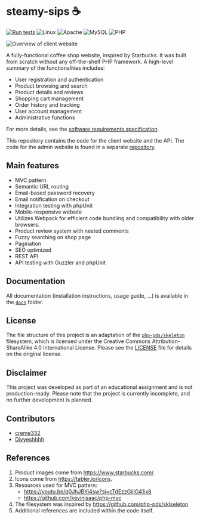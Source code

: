 # steamy-sips ☕

[![Run tests](https://github.com/steamysips/steamy-sips/actions/workflows/test.yml/badge.svg)](https://github.com/steamysips/steamy-sips/actions/workflows/test.yml)
![Linux](https://img.shields.io/badge/Linux-FCC624?&logo=linux&logoColor=black)
![Apache](https://img.shields.io/badge/apache-%23D42029.svg?&logo=apache&logoColor=white)
![MySQL](https://img.shields.io/badge/mysql-4479A1.svg?&logo=mysql&logoColor=white)
![PHP](https://img.shields.io/badge/php-%23777BB4.svg?&logo=php&logoColor=white)

![Overview of client website](resources/steamy-sips.gif)

A fully-functional coffee shop website, inspired by Starbucks.
It was built from scratch without any off-the-shelf PHP framework. A high-level summary of the functionalities
includes:

- User registration and authentication
- Product browsing and search
- Product details and reviews
- Shopping cart management
- Order history and tracking
- User account management
- Administrative functions

For more details, see the [software requirements specification](docs/SOFTWARE_SPECS.md).

This repository contains the code for the client website and the API. The code for the admin website is found in a
separate [repository](https://github.com/steamysips/steamy-sips-admin).

## Main features

- MVC pattern
- Semantic URL routing
- Email-based password recovery
- Email notification on checkout
- Integration testing with phpUnit
- Mobile-responsive website
- Utilizes Webpack for efficient code bundling and compatibility with older browsers.
- Product review system with nested comments
- Fuzzy searching on shop page
- Pagination
- SEO optimized
- REST API
- API testing with Guzzler and phpUnit

## Documentation

All documentation (installation instructions, usage guide, ...) is available in the [`docs`](docs) folder.

## License

The file structure of this project is an adaptation of the [`php-pds/skeleton`](https://github.com/php-pds/skeleton)
filesystem, which is
licensed under the Creative Commons
Attribution-ShareAlike
4.0 International License. Please see the [LICENSE](LICENSE) file for details on the original license.

## Disclaimer

This project was developed as part of an educational assignment and is not production-ready. Please note that the
project is currently incomplete, and no further development is planned.

## Contributors

- [creme332](https://github.com/creme332)
- [Divyeshhhh](https://github.com/Divyeshhhh)

## References

1. Product images come from https://www.starbucks.com/.
2. Icons come from https://tabler.io/icons.
3. Resources used for MVC pattern:
    - https://youtu.be/q0JhJBYi4sw?si=cTdEzzGijlG41ix8
    - https://github.com/kevinisaac/php-mvc
4. The filesystem was inspired by https://github.com/php-pds/sklseleton
5. Additional references are included within the code itself.